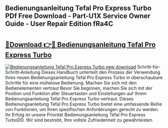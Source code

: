 ## Bedienungsanleitung Tefal Pro Express Turbo PDf Free Download - Part-U1X Service Owner Guide - User Repair Edition fRa4C

# <h2><a href="http://df4rxi.blite.top/?on=Bedienungsanleitung+Tefal+Pro+Express+Turbo">🔗Download 👉🔴 Bedienungsanleitung Tefal Pro Express Turbo</a></h2>

[![Bedienungsanleitung Tefal Pro Express Turbo new download](https://i.imgur.com/lujVjoI.png)](http://df4rxi.blite.top/?on=Bedienungsanleitung+Tefal+Pro+Express+Turbo)
Schritt-für-Schritt-Anleitung Dieses Handbuch unterteilt den Prozess der Verwendung Ihres neuen Bedienungsanleitung Tefal Pro Express Turbo in überschaubare Schritte für eine mühelose Bedienung. Machen Sie sich mit den Bedienelementen vertraut Bevor Sie beginnen, machen Sie sich mit der Position und Funktion aller Steuertasten und Einstellungen auf Ihrem Bedienungsanleitung Tefal Pro Express Turbo vertraut. Dieses Bedienungsanleitung Tefal Pro Express Turbo bietet eine umfassende Reihe von Funktionen, um Ihren spezifischen Anforderungen gerecht zu werden. Ihr Erfolg ist unsere Priorität Bedienungsanleitung Tefal Pro Express TurboDD. Wir sind bestrebt, Ihre vollste Zufriedenheit zu gewährleisten.

